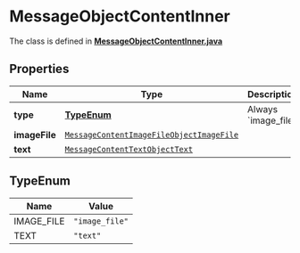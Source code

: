

# MessageObjectContentInner

The class is defined in **[MessageObjectContentInner.java](../../src/main/java/org/openapitools/model/MessageObjectContentInner.java)**

## Properties

Name | Type | Description | Notes
------------ | ------------- | ------------- | -------------
**type** | [**TypeEnum**](#TypeEnum) | Always &#x60;image_file&#x60;. | 
**imageFile** | [`MessageContentImageFileObjectImageFile`](MessageContentImageFileObjectImageFile.md) |  | 
**text** | [`MessageContentTextObjectText`](MessageContentTextObjectText.md) |  | 

## TypeEnum

Name | Value
---- | -----
IMAGE_FILE | `"image_file"`
TEXT | `"text"`




